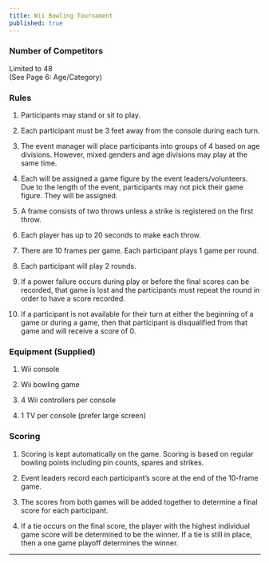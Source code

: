 ```yaml
---
title: Wii Bowling Tournament
published: true
---
```

### Number of Competitors

Limited to 48  
(See Page 6: Age/Category)

### Rules

1.  Participants may stand or sit to play.
    
2.  Each participant must be 3 feet away from the console during each turn.
    
3.  The event manager will place participants into groups of 4 based on age divisions. However, mixed genders and age divisions may play at the same time.
    
4.  Each will be assigned a game figure by the event leaders/volunteers. Due to the length of the event, participants may not pick their game figure. They will be assigned.
    
5.  A frame consists of two throws unless a strike is registered on the first throw.
    
6.  Each player has up to 20 seconds to make each throw.
    
7.  There are 10 frames per game. Each participant plays 1 game per round.
    
8.  Each participant will play 2 rounds.
    
9.  If a power failure occurs during play or before the final scores can be recorded, that game is lost and the participants must repeat the round in order to have a score recorded.
    
10.  If a participant is not available for their turn at either the beginning of a game or during a game, then that participant is disqualified from that game and will receive a score of 0.
    

### Equipment (Supplied)

1.  Wii console
    
2.  Wii bowling game
    
3.  4 Wii controllers per console
    
4.  1 TV per console (prefer large screen)
    

### Scoring

1.  Scoring is kept automatically on the game. Scoring is based on regular bowling points including pin counts, spares and strikes.
    
2.  Event leaders record each participant’s score at the end of the 10-frame game.
    
3.  The scores from both games will be added together to determine a final score for each participant.
    
4.  If a tie occurs on the final score, the player with the highest individual game score will be determined to be the winner. If a tie is still in place, then a one game playoff determines the winner.
    

* * *